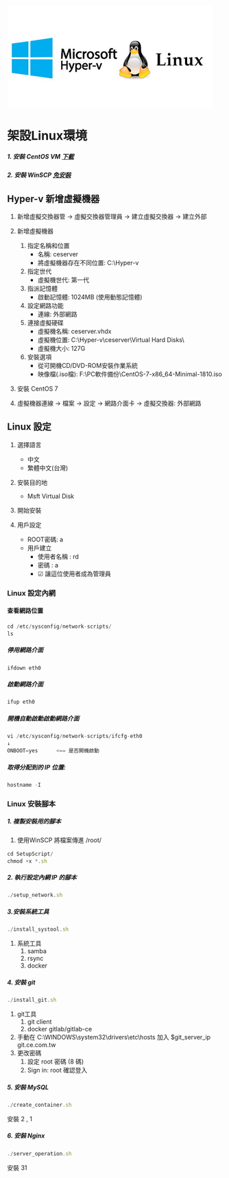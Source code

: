 
![](https://github.com/wdwd2233/Notes/blob/master/Linux/img/hyper-v.jpg?raw=true)


# 架設Linux環境

##### 1. 安裝 CentOS VM  [下載](https://www.centos.org/download/) 

##### 2. 安裝 WinSCP [免安裝](https://www.azofreeware.com/2008/03/winscp-41-beta.html)


## Hyper-v 新增虛擬機器

1. 新增虛擬交換器管 → 虛擬交換器管理員 → 建立虛擬交換器 → 建立外部

2. 新增虛擬機器

	1. 指定名稱和位置
		* 名稱: ceserver
		* 將虛擬機器存在不同位置: C:\Hyper-v
	2. 指定世代
		* 虛擬機世代: 第一代
	3. 指派記憶體
		* 啟動記憶體: 1024MB (使用動態記憶體)
	4. 設定網路功能
		* 連線: 外部網路
	5. 連接虛擬硬碟
		* 虛擬機名稱: ceserver.vhdx
		* 虛擬機位置: C:\Hyper-v\ceserver\Virtual Hard Disks\
		* 虛擬機大小: 127G
	6. 安裝選項
		* 從可開機CD/DVD-ROM安裝作業系統
		* 映像檔(.iso檔): F:\PC軟件備份\CentOS-7-x86_64-Minimal-1810.iso
		
3. 安裝 CentOS 7

4. 虛擬機器連線 → 檔案 → 設定 → 網路介面卡 → 虛擬交換器: 外部網路

## Linux 設定

1. 選擇語言
	* 中文
	* 繁體中文(台灣)
2. 安裝目的地
	* Msft Virtual Disk
3. 開始安裝

4. 用戶設定
    * ROOT密碼: a
	* 用戶建立 
		* 使用者名稱 : rd
		* 密碼 : a
		* ☑ 讓這位使用者成為管理員



### Linux 設定內網

#### 查看網路位置
```javascript
cd /etc/sysconfig/network-scripts/
ls
```
##### 停用網路介面
```javascript
ifdown eth0
```
##### 啟動網路介面
```javascript
ifup eth0
```

##### 開機自動啟動啟動網路介面
```javascript
vi /etc/sysconfig/network-scripts/ifcfg-eth0 
↓
ONBOOT=yes		<== 是否開機啟動
```


##### 取得分配到的 IP 位置: 
```javascript
hostname -I
```

### Linux 安裝腳本

##### 1. 複製安裝用的腳本

1. 使用WinSCP 將檔案傳進  /root/
	
```javascript
cd SetupScript/
chmod +x *.sh
```
		
##### 2. 執行設定內網 IP 的腳本
```javascript
./setup_network.sh
```


##### 3.安裝系統工具

```javascript
./install_systool.sh
```

1. 系統工具
	1. samba
	2. rsync
	3. docker


##### 4. 安裝 git
```javascript
./install_git.sh
```
1. git工具	
	1. git client
	2. docker gitlab/gitlab-ce
2. 手動在 C:\WINDOWS\system32\drivers\etc\hosts 加入 $git_server_ip git.ce.com.tw
3. 更改密碼
	1. 設定 root 密碼 (8 碼)
	2. Sign in: root 確認登入
	
	
##### 5. 安裝 MySQL
```javascript
./create_container.sh
```
安裝 2 , 1 

##### 6. 安裝 Nginx
```javascript
./server_operation.sh
```
安裝 31